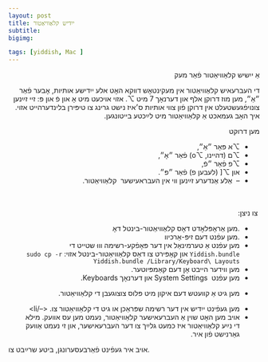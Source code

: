 ```yaml
---
layout: post
title: ייִדיש קלאַוויאַטור
subtitle: 
bigimg:

tags: [yiddish, Mac ]
---
```


<div dir="rtl">
אַ ייִשיש קלאַוויאַטור 
פֿאַר מעק
</div>
<!--end.excerpt-->
<div dir="rtl">

די העברעאיש קלאַוויאַטור אין מעקינטאָש דווקא האָט אלע ייִדישע אותיות, אָבער פֿאַר ״אַ״,
מען מוז דרוקן אלף און דערנאָך 
7
מיט
⌥. אזוי אויכעט מיט אָ און פֿ און פּ: זיי זײַנען צונויפֿגעשטעלט אין דרוקן פֿון צווי  אותיות ס׳איז נישט גרינג צו  טיפּירן בלינדערהייט אזוי.
איך האָב געמאכט אַ קלאַוויאַטור מיט לײַכטע בייטונגען.

מען דרוקט
<ul><li>
⌥א
פּאַר  ״אַ״,
</li><li>
⌥ם
(דהיינו, ⌥o)
פֿאַר
״אָ״,
</li><li>
⌥פ
פֿאַר ״פֿ,
</li><li>
און
⌥[
(לעבען פ)
פֿאַר 
״פּ״.
</li><li>
–  אַלע אַנדערע זײַנען ווי אין העבראעישער
  קלאַוויאַטור. 
  </li>
  </ul>
  <br>
  צו ניצן:
<ul>
 <li>
.<a herf="/content/Yiddish.bundle.zip">מען אַראָפּלאָדט דאָס קלאַוויאַטור-בינטל  דאָ</a>
</li><li>
.מען עפֿנט דעם זיפּ-אַרכיוו
</li><li>
מען עפֿנט אַ טערמינאַל אין דער פּאָפֿקע-רשימה  וווּ שטייט די
<code>Yiddish.bundle</code>
און קאָפּירט צו דאַס קלאַוויאַטור-בינטל  אזוי:
<code>sudo cp -r Yiddish.bundle /Library/Keyboard\ Layouts</code>

</li><li>
מען ווידער הייבט אָן דעם קאַמפּיוטער. 
</li><li>
מען עפֿנט  System Settings
און דערנאָך Keyboards.
</li><li>

מען גיט אַ קװעטש דעם איקון מיט פּלוס צוצוגעבן די קלאַוויאַטור.
</li><li>
מען געפֿינט ייִדיש אין דער רשימה שפּראַכן או גיט די קלאַוויאַטור צו.
<–/li><li>
אויב מען האָט שוין  אַ העברעאישער קלאַוויאַטור, 
נעמט מען עס אוועק. מילא די נײַע קלאַוויאַטור איז כמעט
גלײַך צו דער העברעאישער, און זי נעמט אַוועק גאַרנישט פֿון איר.‎
</li>
</ul>
</div> 



אויב איר געפֿינט פֿאַרבעסערונגן, ביטע שרײַבט צו.